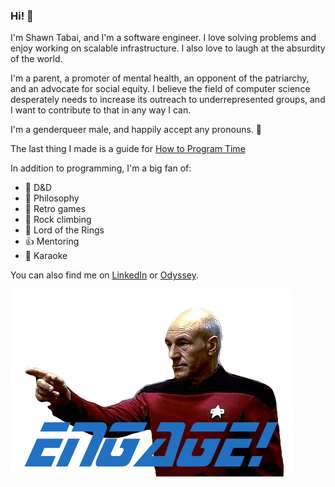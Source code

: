 ### Hi! 👋

I'm Shawn Tabai, and I'm a software engineer. I love solving problems and enjoy working on scalable infrastructure. I also love to laugh at the absurdity of the world.

I'm a parent, a promoter of mental health, an opponent of the patriarchy, and an advocate for social equity. I believe the field of computer science desperately needs to increase its outreach to underrepresented groups, and I want to contribute to that in any way I can.

I'm a genderqueer male, and happily accept any pronouns. 🙂

The last thing I made is a guide for [How to Program Time](http://stab.ai/time)

In addition to programming, I'm a big fan of:
* 🐉 D&D
* 🤯 Philosophy
* 👾 Retro games
* 🧗‍ Rock climbing
* 📕 Lord of the Rings
* 👍 Mentoring
* 🎤 Karaoke

You can also find me on [LinkedIn](https://www.linkedin.com/in/shawntabai/) or [Odyssey](https://community.join-odyssey.com/c/profile?user=8258d2fc).

![Engage!](https://github.com/stabai/stabai.github.io/raw/master/resources/engage.png)

